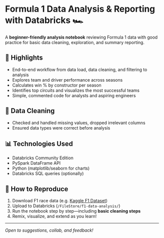 # Formula 1 Data Analysis & Reporting with Databricks 🏎️

A **beginner-friendly analysis notebook** reviewing Formula 1 data with good practice for basic data cleaning, exploration, and summary reporting.

## 🚩 Highlights

- End-to-end workflow from data load, data cleaning, and filtering to analysis
- Explores team and driver performance across seasons
- Calculates win % by constructor per season
- Identifies top circuits and visualizes the most successful teams
- Simple, commented code for analysts and aspiring engineers

## 🧹 Data Cleaning

- Checked and handled missing values, dropped irrelevant columns
- Ensured data types were correct before analysis

## 📊 Technologies Used

- Databricks Community Edition
- PySpark DataFrame API
- Python (matplotlib/seaborn for charts)
- Databricks SQL queries (optionally)

## 🚀 How to Reproduce

1. Download F1 race data (e.g. [Kaggle F1 Dataset](https://www.kaggle.com/datasets/rohanrao/formula-1-world-championship-1950-2020))
2. Upload to Databricks (`/FileStore/f1-data-analysis/`)
3. Run the notebook step by step—including **basic cleaning steps**
4. Remix, visualize, and extend as you learn!

---

*Open to suggestions, collab, and feedback!*

